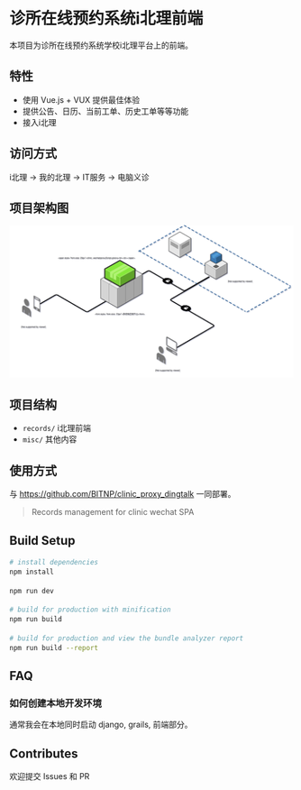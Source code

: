 # 诊所在线预约系统i北理前端

本项目为诊所在线预约系统学校i北理平台上的前端。

## 特性

- 使用 Vue.js + VUX 提供最佳体验
- 提供公告、日历、当前工单、历史工单等等功能
- 接入i北理


## 访问方式

i北理 -> 我的北理 -> IT服务 -> 电脑义诊

## 项目架构图

![架构](./docs/images/archi.svg)

## 项目结构

- `records/` i北理前端
- `misc/` 其他内容

## 使用方式

与 https://github.com/BITNP/clinic_proxy_dingtalk 一同部署。

> Records management for clinic wechat SPA

## Build Setup

``` bash
# install dependencies
npm install

npm run dev

# build for production with minification
npm run build

# build for production and view the bundle analyzer report
npm run build --report
```

## FAQ

### 如何创建本地开发环境

通常我会在本地同时启动 django, grails, 前端部分。

## Contributes

欢迎提交 Issues 和 PR
